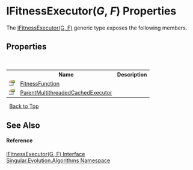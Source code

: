 # IFitnessExecutor(*G*, *F*) Properties
 

The <a href="2b161e85-97b6-d164-e1e5-d57c8be7c80f">IFitnessExecutor(G, F)</a> generic type exposes the following members.


## Properties
&nbsp;<table><tr><th></th><th>Name</th><th>Description</th></tr><tr><td>![Public property](media/pubproperty.gif "Public property")</td><td><a href="e3e15088-f5d3-985d-26b1-5dbffb3c8834">FitnessFunction</a></td><td /></tr><tr><td>![Public property](media/pubproperty.gif "Public property")</td><td><a href="d6a7b261-a694-4003-a87c-71dbcbf30a80">ParentMultithreadedCachedExecutor</a></td><td /></tr></table>&nbsp;
<a href="#ifitnessexecutor(*g*,-*f*)-properties">Back to Top</a>

## See Also


#### Reference
<a href="2b161e85-97b6-d164-e1e5-d57c8be7c80f">IFitnessExecutor(G, F) Interface</a><br /><a href="abe06fa4-bd7d-97b9-28d0-1b08952971eb">Singular.Evolution.Algorithms Namespace</a><br />